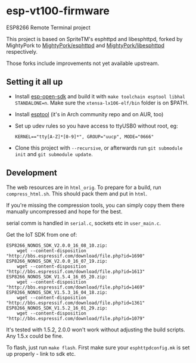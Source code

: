 # esp-vt100-firmware

ESP8266 Remote Terminal project

This project is based on SpriteTM's esphttpd and libesphttpd, forked by MightyPork to
[MightyPork/esphttpd](https://github.com/MightyPork/esphttpd) and 
[MightyPork/libesphttpd](https://github.com/MightyPork/libesphttpd) respectively.

Those forks include improvements not yet available upstream.

## Setting it all up

- Install [esp-open-sdk](https://github.com/pfalcon/esp-open-sdk/) and build it with 
`make toolchain esptool libhal STANDALONE=n`. Make sure the `xtensa-lx106-elf/bin` folder is on $PATH.
- Install [esptool](https://github.com/espressif/esptool) (it's in Arch community repo and on AUR, too)
- Set up udev rules so you have access to ttyUSB0 without root, eg:

  ```
  KERNEL=="tty[A-Z]*[0-9]*", GROUP="uucp", MODE="0666"
  ```
- Clone this project with `--recursive`, or afterwards run `git submodule init` and `git submodule update`.

## Development

The web resources are in `html_orig`. To prepare for a build, run `compress_html.sh`. 
This should pack them and put in `html`.

If you're missing the compression tools, you can simply copy them there manually uncompressed and hope for the best.

serial comm is handled in `serial.c`, sockets etc in `user_main.c`.

Get the IoT SDK from one of:

```
ESP8266_NONOS_SDK_V2.0.0_16_08_10.zip:
	wget --content-disposition "http://bbs.espressif.com/download/file.php?id=1690"
ESP8266_NONOS_SDK_V2.0.0_16_07_19.zip:
	wget --content-disposition "http://bbs.espressif.com/download/file.php?id=1613"
ESP8266_NONOS_SDK_V1.5.4_16_05_20.zip:
	wget --content-disposition "http://bbs.espressif.com/download/file.php?id=1469"
ESP8266_NONOS_SDK_V1.5.3_16_04_18.zip:
	wget --content-disposition "http://bbs.espressif.com/download/file.php?id=1361"
ESP8266_NONOS_SDK_V1.5.2_16_01_29.zip:
	wget --content-disposition "http://bbs.espressif.com/download/file.php?id=1079"
```

It's tested with 1.5.2, 2.0.0 won't work without adjusting the build scripts. Any 1.5.x could be fine.

To flash, just run `make flash`. First make sure your `esphttpdconfig.mk` is set up properly - link to sdk etc.
